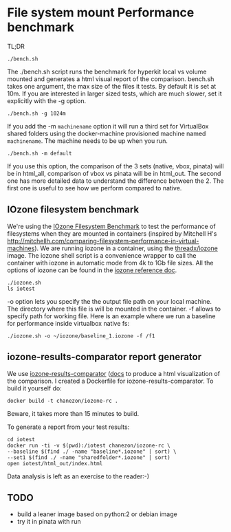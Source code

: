 # File system mount Performance benchmark

TL;DR
```
./bench.sh
```

The ./bench.sh script runs the benchmark for hyperkit local vs volume mounted and generates a html visual report of the comparison. bench.sh takes one argument, the max size of the files it tests. By default it is set at 10m. If you are interested in larger sized tests, which are much slower, set it explicitly with the -g option.
```
./bench.sh -g 1024m
```

If you add the -m `machinename` option it will run a third set for VirtualBox shared folders using the docker-machine provisioned machine named `machinename`. The machine needs to be up when you run.

```
./bench.sh -m default
```

If you use this option, the comparison of the 3 sets (native, vbox, pinata) will be in html_all, comparison of vbox vs pinata will be in html_out. The second one has more detailed data to understand the difference between the 2. The first one is useful to see how we perform compared to native.

## IOzone filesystem benchmark

We're using the [IOzone Filesystem Benchmark](http://iozone.org/) to test the performance of filesystems when they are mounted in containers (inspired by Mitchell H's http://mitchellh.com/comparing-filesystem-performance-in-virtual-machines). We are running iozone in a container, using the [threadx/iozone](https://hub.docker.com/r/threadx/iozone/) image. The iozone shell script is a convenience wrapper to call the container with iozone in automatic mode from 4k to 1Gb file sizes. All the options of iozone can be found in the [iozone reference doc](http://iozone.org/docs/IOzone_msword_98.pdf).

```
./iozone.sh
ls iotest
```

-o option lets you specify the the output file path on your local machine. The directory where this file is will be mounted in the container. -f allows to specify path for working file.
Here is an example where we run a baseline for performance inside virtualbox native fs:
```
./iozone.sh -o ~/iozone/baseline_1.iozone -f /f1
```

## iozone-results-comparator report generator

We use [iozone-results-comparator](https://github.com/cinterloper/iozone-results-comparator) ([docs](https://code.google.com/p/iozone-results-comparator/wiki/Tutorial) to produce a html visualization of the comparison. I created a Dockerfile for iozone-results-comparator. To build it yourself do:
```
docker build -t chanezon/iozone-rc .
```
Beware, it takes more than 15 minutes to build.

To generate a report from your test results:
```
cd iotest
docker run -ti -v $(pwd):/iotest chanezon/iozone-rc \
--baseline $(find ./ -name "baseline*.iozone" | sort) \
--set1 $(find ./ -name "sharedfolder*.iozone" | sort)
open iotest/html_out/index.html
```

Data analysis is left as an exercise to the reader:-)

## TODO
* build a leaner image based on python:2 or debian image
* try it in pinata with run

